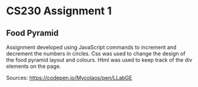 # CS230 Assignment 1


## Food Pyramid

Assignment developed using JavaScript commands to increment and decrement the numbers in circles. Css was used to change the design of the food pyramid layout and colours. Html was used to keep track of the div elements on the page.


Sources:
https://codepen.io/Mycolaos/pen/LLabGE

